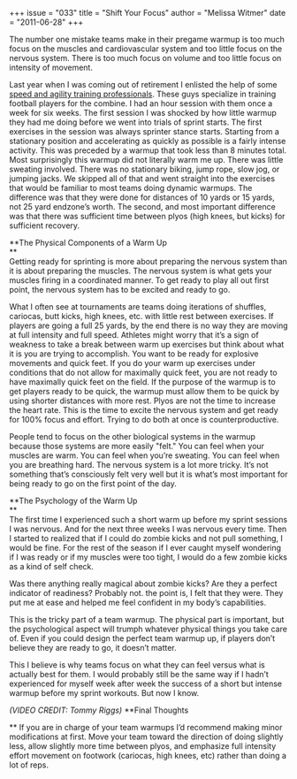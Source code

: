 +++
issue = "033"
title = "Shift Your Focus"
author = "Melissa Witmer"
date = "2011-06-28"
+++

The number one mistake teams make in their pregame warmup is too much focus on
the muscles and cardiovascular system and too little focus on the nervous
system. There is too much focus on volume and too little focus on intensity of
movement.  
  
Last year when I was coming out of retirement I enlisted the help of some
[speed and agility training professionals](http://www.powertrainsports.com/).
These guys specialize in training football players for the combine. I had an
hour session with them once a week for six weeks. The first session I was
shocked by how little warmup they had me doing before we went into trials of
sprint starts. The first exercises in the session was always sprinter stance
starts. Starting from a stationary position and accelerating as quickly as
possible is a fairly intense activity. This was preceded by a warmup that took
less than 8 minutes total. Most surprisingly this warmup did not literally
warm me up. There was little sweating involved. There was no stationary
biking, jump rope, slow jog, or jumping jacks. We skipped all of that and went
straight into the exercises that would be familiar to most teams doing dynamic
warmups. The difference was that they were done for distances of 10 yards or
15 yards, not 25 yard endzone’s worth. The second, and most important
difference was that there was sufficient time between plyos (high knees, but
kicks) for sufficient recovery.  
  
**The Physical Components of a Warm Up  
**  
Getting ready for sprinting is more about preparing the nervous system than it
is about preparing the muscles. The nervous system is what gets your muscles
firing in a coordinated manner. To get ready to play all out first point, the
nervous system has to be excited and ready to go.  
  
What I often see at tournaments are teams doing iterations of shuffles,
cariocas, butt kicks, high knees, etc. with little rest between exercises. If
players are going a full 25 yards, by the end there is no way they are moving
at full intensity and full speed. Athletes might worry that it’s a sign of
weakness to take a break between warm up exercises but think about what it is
you are trying to accomplish. You want to be ready for explosive movements and
quick feet. If you do your warm up exercises under conditions that do not
allow for maximally quick feet, you are not ready to have maximally quick feet
on the field. If the purpose of the warmup is to get players ready to be
quick, the warmup must allow them to be quick by using shorter distances with
more rest. Plyos are not the time to increase the heart rate. This is the time
to excite the nervous system and get ready for 100% focus and effort. Trying
to do both at once is counterproductive.  
  
People tend to focus on the other biological systems in the warmup because
those systems are more easily "felt." You can feel when your muscles are warm.
You can feel when you’re sweating. You can feel when you are breathing hard.
The nervous system is a lot more tricky. It’s not something that’s consciously
felt very well but it is what’s most important for being ready to go on the
first point of the day.  
  
**The Psychology of the Warm Up  
**  
The first time I experienced such a short warm up before my sprint sessions I
was nervous. And for the next three weeks I was nervous every time. Then I
started to realized that if I could do zombie kicks and not pull something, I
would be fine. For the rest of the season if I ever caught myself wondering if
I was ready or if my muscles were too tight, I would do a few zombie kicks as
a kind of self check.  
  
Was there anything really magical about zombie kicks? Are they a perfect
indicator of readiness? Probably not. the point is, I felt that they were.
They put me at ease and helped me feel confident in my body’s capabilities.  
  
This is the tricky part of a team warmup. The physical part is important, but
the psychological aspect will trumph whatever physical things you take care
of. Even if you could design the perfect team warmup up, if players don’t
believe they are ready to go, it doesn’t matter.  
  
This I believe is why teams focus on what they can feel versus what is
actually best for them. I would probably still be the same way if I hadn’t
experienced for myself week after week the success of a short but intense
warmup before my sprint workouts. But now I know.

  
_(VIDEO CREDIT: Tommy Riggs)_ **Final Thoughts  
  
** If you are in charge of your team warmups I’d recommend making minor
modifications at first. Move your team toward the direction of doing slightly
less, allow slightly more time between plyos, and emphasize full intensity
effort movement on footwork (cariocas, high knees, etc) rather than doing a
lot of reps.
